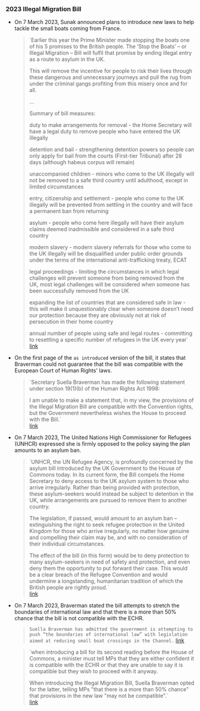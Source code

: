 ### 2023 Illegal Migration Bill
- On 7 March 2023, Sunak announced plans to introduce new laws to help tackle the small boats coming from France.
    
    > `Earlier this year the Prime Minister made stopping the boats one of his 5 promises to the British people. The ‘Stop the Boats’ – or Illegal Migration – Bill will fulfil that promise by ending illegal entry as a route to asylum in the UK.  
    >   
    > This will remove the incentive for people to risk their lives through these dangerous and unnecessary journeys and pull the rug from under the criminal gangs profiting from this misery once and for all.  
    >   
    > ...  
    >   
    > Summary of bill measures:  
    >   
    > duty to make arrangements for removal - the Home Secretary will have a legal duty to remove people who have entered the UK illegally  
    >   
    > detention and bail - strengthening detention powers so people can only apply for bail from the courts (First-tier Tribunal) after 28 days (although habeus corpus will remain)  
    >   
    > unaccompanied children - minors who come to the UK illegally will not be removed to a safe third country until adulthood, except in limited circumstances  
    >   
    > entry, citizenship and settlement - people who come to the UK illegally will be prevented from settling in the country and will face a permanent ban from returning  
    >   
    > asylum - people who come here illegally will have their asylum claims deemed inadmissible and considered in a safe third country  
    >   
    > modern slavery - modern slavery referrals for those who come to the UK illegally will be disqualified under public order grounds under the terms of the international anti-trafficking treaty, ECAT  
    >   
    > legal proceedings - limiting the circumstances in which legal challenges will prevent someone from being removed from the UK, most legal challenges will be considered when someone has been successfully removed from the UK  
    >   
    > expanding the list of countries that are considered safe in law - this will make it unquestionably clear when someone doesn’t need our protection because they are obviously not at risk of persecution in their home country  
    >   
    > annual number of people using safe and legal routes - committing to resettling a specific number of refugees in the UK every year`  
    > [link](https://www.gov.uk/government/news/ground-breaking-new-laws-to-stop-the-boats)
    
- On the first page of the `as introduced` version of the bill, it states that Braverman could not guarantee that the bill was compatible with the European Court of Human Rights' laws.
    
    > `Secretary Suella Braverman has made the following statement under section 19(1)(b) of the Human Rights Act 1998:  
    >   
    > I am unable to make a statement that, in my view, the provisions of the Illegal Migration Bill are compatible with the Convention rights, but the Government nevertheless wishes the House to proceed with the Bill.`  
    > [link](https://publications.parliament.uk/pa/bills/cbill/58-03/0262/220262.pdf)
    
- On 7 March 2023, The United Nations High Commissioner for Refugees (UNHCR) expressed she is firmly opposed to the policy saying the plan amounts to an asylum ban.
    
    > `UNHCR, the UN Refugee Agency, is profoundly concerned by the asylum bill introduced by the UK Government to the House of Commons today. In its current form, the Bill compels the Home Secretary to deny access to the UK asylum system to those who arrive irregularly. Rather than being provided with protection, these asylum-seekers would instead be subject to detention in the UK, while arrangements are pursued to remove them to another country.  
    >   
    > The legislation, if passed, would amount to an asylum ban – extinguishing the right to seek refugee protection in the United Kingdom for those who arrive irregularly, no matter how genuine and compelling their claim may be, and with no consideration of their individual circumstances.  
    >   
    > The effect of the bill (in this form) would be to deny protection to many asylum-seekers in need of safety and protection, and even deny them the opportunity to put forward their case. This would be a clear breach of the Refugee Convention and would undermine a longstanding, humanitarian tradition of which the British people are rightly proud.`  
    > [link](https://www.unhcr.org/uk/news/press/2023/3/6407794e4/statement-on-uk-asylum-bill.html)
    
- On 7 March 2023, Braverman stated the bill attempts to stretch the boundaries of international law and that there is a more than 50% chance that the bill is not compatible with the ECHR.
    
    > `Suella Braverman has admitted the government is attempting to push “the boundaries of international law” with legislation aimed at reducing small boat crossings in the Channel.` [link](https://www.theguardian.com/uk-news/2023/mar/07/suella-braverman-small-boats-plan-push-boundaries-international-law-rishi-sunak)
    
    > `when introducing a bill for its second reading before the House of Commons, a minister must tell MPs that they are either confident it is compatible with the ECHR or that they are unable to say it is compatible but they wish to proceed with it anyway.  
    >   
    > When introducing the Illegal Migration Bill, Suella Braverman opted for the latter, telling MPs "that there is a more than 50% chance" that provisions in the new law "may not be compatible".`  
    > [link](https://news.sky.com/story/is-the-governments-new-illegal-migration-bill-legal-12827857)
    